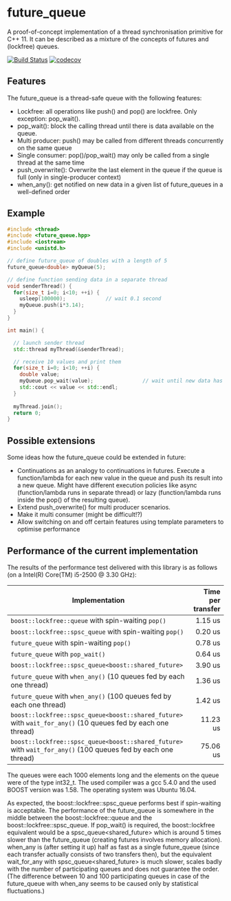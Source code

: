 # future_queue
A proof-of-concept implementation of a thread synchronisation primitive for C++ 11. It can be described as a mixture of the concepts of futures and (lockfree) queues.

[![Build Status](https://travis-ci.org/mhier/future_queue.svg?branch=master)](https://travis-ci.org/mhier/future_queue)
[![codecov](https://codecov.io/gh/mhier/future_queue/branch/master/graph/badge.svg)](https://codecov.io/gh/mhier/future_queue)

## Features
The future_queue is a thread-safe queue with the following features:
* Lockfree: all operations like push() and pop() are lockfree. Only exception: pop_wait().
* pop_wait(): block the calling thread until there is data available on the queue.
* Multi producer: push() may be called from different threads concurrently on the same queue
* Single consumer: pop()/pop_wait() may only be called from a single thread at the same time
* push_overwrite(): Overwrite the last element in the queue if the queue is full (only in single-producer context)
* when_any(): get notified on new data in a given list of future_queues in a well-defined order

## Example
```C++
#include <thread>
#include <future_queue.hpp>
#include <iostream>
#include <unistd.h>

// define future_queue of doubles with a length of 5
future_queue<double> myQueue(5);

// define function sending data in a separate thread
void senderThread() {
  for(size_t i=0; i<10; ++i) {
    usleep(100000);             // wait 0.1 second
    myQueue.push(i*3.14);
  }
}

int main() {

  // launch sender thread
  std::thread myThread(&senderThread);

  // receive 10 values and print them
  for(size_t i=0; i<10; ++i) {
    double value;
    myQueue.pop_wait(value);                // wait until new data has arrived
    std::cout << value << std::endl;
  }
  
  myThread.join();
  return 0;
}
```

## Possible extensions
Some ideas how the future_queue could be extended in future:
* Continuations as an analogy to continuations in futures. Execute a function/lambda for each new value in the queue and push its result into a new queue. Might have different execution policies like async (function/lambda runs in separate thread) or lazy (function/lambda runs inside the pop() of the resulting queue).
* Extend push_overwrite() for multi producer scenarios.
* Make it multi consumer (might be difficult!?)
* Allow switching on and off certain features using template parameters to optimise performance

## Performance of the current implementation
The results of the performance test delivered with this library is as follows (on a Intel(R) Core(TM) i5-2500 @ 3.30 GHz):

| Implementation                                                                                       | Time per transfer |
|---------------------------------------------------------------------------------------------------------------|---------:|
|`boost::lockfree::queue` with spin-waiting `pop()`                                                             |  1.15 us |
|`boost::lockfree::spsc_queue` with spin-waiting `pop()`                                                        |  0.20 us |
|`future_queue` with spin-waiting `pop()`                                                                       |  0.78 us |
|`future_queue` with `pop_wait()`                                                                               |  0.64 us |
|`boost::lockfree::spsc_queue<boost::shared_future>`                                                            |  3.90 us |
|`future_queue` with `when_any()` (10 queues fed by each one thread)                                            |  1.36 us |
|`future_queue` with `when_any()` (100 queues fed by each one thread)                                           |  1.42 us |
|`boost::lockfree::spsc_queue<boost::shared_future>` with `wait_for_any()` (10 queues fed by each one thread)   | 11.23 us |
|`boost::lockfree::spsc_queue<boost::shared_future>` with `wait_for_any()` (100 queues fed by each one thread)  | 75.06 us |

The queues were each 1000 elements long and the elements on the queue were of the type int32_t. The used compiler was a gcc 5.4.0 and the used BOOST version was 1.58. The operating system was Ubuntu 16.04.

As expected, the boost::lockfree::spsc_queue performs best if spin-waiting is acceptable. The performance of the future_queue is somewhere in the middle between the boost::lockfree::queue and the boost::lockfree::spsc_queue. If pop_wait() is required, the boost::lockfree equivalent would be a spsc_queue<shared_future> which is around 5 times slower than the future_queue (creating futures involves memory allocation). when_any is (after setting it up) half as fast as a single future_queue (since each transfer actually consists of two transfers then), but the equivalent wait_for_any with spsc_queue<shared_future> is much slower, scales badly with the number of participating queues and does not guarantee the order. (The difference between 10 and 100 participating queues in case of the future_queue with when_any seems to be caused only by statistical fluctuations.)
